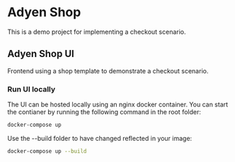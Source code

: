 # Adyen Shop

This is a demo project for implementing a checkout scenario.

## Adyen Shop UI

Frontend using a shop template to demonstrate a checkout scenario.

### Run UI locally

The UI can be hosted locally using an nginx docker container. You can start the contianer by running the following command in the root folder:

```sh
docker-compose up
```

Use the --build folder to have changed reflected in your image:

```sh
docker-compose up --build
```
